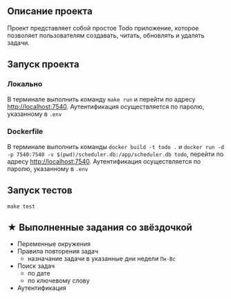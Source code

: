 ## Описание проекта

Проект представляет собой простое Todo приложение, которое позволяет пользователям создавать, читать, обновлять и удалять задачи.


## Запуск проекта

### Локально
В терминале выполнить команду `make run` и перейти по адресу [http://localhost:7540](http://localhost:7540). Аутентификация осуществляется по паролю, указанному в `.env`

### Dockerfile
В терминале выполнить команды `docker build -t todo .` и `docker run -d -p 7540:7540 -v $(pwd)/scheduler.db:/app/scheduler.db todo`, перейти по адресу [http://localhost:7540](http://localhost:7540). Аутентификация осуществляется по паролю, указанному в `.env`


## Запуск тестов

`make test`


## &#9733; Выполненные задания со звёздочкой

* Переменные окружения
* Правила повторения задач
  - назначание задачи в указанные дни недели `Пн-Вс`
* Поиск задач
  - по дате
  - по ключевому слову
* Аутентификация